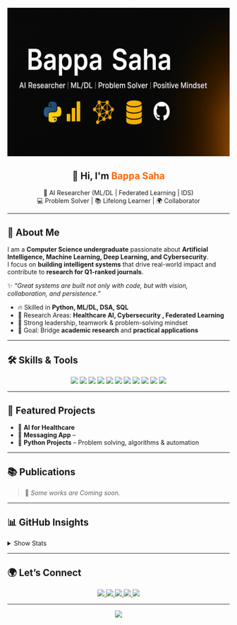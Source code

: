 <!-- Custom Banner -->
<p align="center">
  <!-- Put your banner file at: /assets/banner.png in this repo -->
  <img src="assets/banner.png" alt="Bappa Saha — AI Researcher | ML/DL | Problem Solver | Positive Mindset" />
</p>

<!-- Introduction -->
<h2 align="center">👋 Hi, I'm <span style="color:#ff6600;">Bappa Saha</span></h2>
<p align="center">
  🚀 AI Researcher (ML/DL | Federated Learning | IDS) <br/>
  💻 Problem Solver | 📚 Lifelong Learner | 🌍 Collaborator  
</p>

---

## 🌟 About Me

I am a **Computer Science undergraduate** passionate about **Artificial Intelligence, Machine Learning, Deep Learning, and Cybersecurity**.  
I focus on **building intelligent systems** that drive real-world impact and contribute to **research for Q1-ranked journals**.

✨ *“Great systems are built not only with code, but with vision, collaboration, and persistence.”*

- 🔥 Skilled in **Python, ML/DL, DSA, SQL**
- 🧠 Research Areas: **Healthcare AI, Cybersecurity , Federated Learning**
- 🤝 Strong leadership, teamwork & problem-solving mindset
- 🎯 Goal: Bridge **academic research** and **practical applications**

---

## 🛠️ Skills & Tools

<p align="center">

  <!-- Languages -->
  <img src="https://img.shields.io/badge/Python-3776AB?style=for-the-badge&logo=python&logoColor=white" />
  <img src="https://img.shields.io/badge/C++-00599C?style=for-the-badge&logo=cplusplus&logoColor=white" />
  <img src="https://img.shields.io/badge/C-444444?style=for-the-badge&logo=c&logoColor=white" />
  <img src="https://img.shields.io/badge/SQL-025E8C?style=for-the-badge&logo=postgresql&logoColor=white" />

  <!-- Frameworks -->
  <img src="https://img.shields.io/badge/TensorFlow-FF6F00?style=for-the-badge&logo=tensorflow&logoColor=white" />
  <img src="https://img.shields.io/badge/PyTorch-EE4C2C?style=for-the-badge&logo=pytorch&logoColor=white" />
  <img src="https://img.shields.io/badge/Scikit--Learn-F7931E?style=for-the-badge&logo=scikit-learn&logoColor=white" />

  <!-- Tools -->
  <img src="https://img.shields.io/badge/Google%20Colab-F9AB00?style=for-the-badge&logo=googlecolab&logoColor=black" />
  <img src="https://img.shields.io/badge/Kaggle-20BEFF?style=for-the-badge&logo=kaggle&logoColor=white" />
  <img src="https://img.shields.io/badge/Git-F05032?style=for-the-badge&logo=git&logoColor=white" />
  <img src="https://img.shields.io/badge/Linux-FCC624?style=for-the-badge&logo=linux&logoColor=black" />

</p>

---

## 🚀 Featured Projects

- 🧠 **AI for Healthcare** 
- 📱 **Messaging App** – 
- 🐍 **Python  Projects** – Problem solving, algorithms & automation  
  



---

## 📚 Publications

> 📝 *Some works are Coming soon.*

---

## 📊 GitHub Insights

<details>
  <summary>Show Stats</summary>

  <p align="center">
    <img src="https://github-readme-stats.vercel.app/api?username=BappaSahaShuvo&show_icons=true&theme=radical" height="160" />
    <img src="https://github-readme-streak-stats.herokuapp.com/?user=BappaSahaShuvo&theme=radical" height="160" />
  </p>

  <p align="center">
    <img src="https://github-readme-stats.vercel.app/api/top-langs/?username=BappaSahaShuvo&layout=compact&theme=radical" height="160" />
  </p>

  <p align="center">
    <img src="https://github-profile-trophy.vercel.app/?username=BappaSahaShuvo&theme=radical&no-frame=true&row=1&column=6" />
  </p>

</details>

---

## 🌍 Let’s Connect

<p align="center">
  <a href="https://www.linkedin.com/in/bappa-saha-47b14933a/">
    <img src="https://img.shields.io/badge/LinkedIn-0077B5?style=for-the-badge&logo=linkedin&logoColor=white" />
  </a>
  <a href="mailto:bappasahacse0@gmail.com">
    <img src="https://img.shields.io/badge/Email-D14836?style=for-the-badge&logo=gmail&logoColor=white" />
  </a>
  <a href="https://github.com/BappaSahaShuvo">
    <img src="https://img.shields.io/badge/GitHub-100000?style=for-the-badge&logo=github&logoColor=white" />
  </a>
  <a href="https://kaggle.com/bappasahashuvo">
    <img src="https://img.shields.io/badge/Kaggle-20BEFF?style=for-the-badge&logo=kaggle&logoColor=white" />
  </a>
  <a href="https://scholar.google.com/citations?user=<your-id>">
    <img src="https://img.shields.io/badge/Google%20Scholar-4285F4?style=for-the-badge&logo=google-scholar&logoColor=white" />
  </a>
</p>

---

<p align="center">
  <img src="https://capsule-render.vercel.app/api?type=waving&color=0:ffcc00,100:ff6600&height=140&section=footer"/>
</p>
